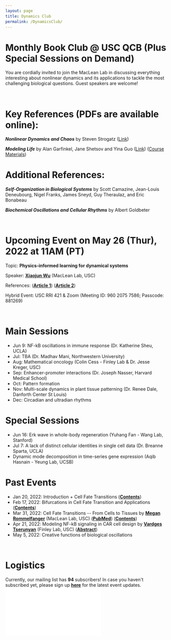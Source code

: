 ```yaml
---
layout: page
title: Dynamics Club
permalink: /DynamicsClub/
---
```


# Monthly Book Club @ USC QCB (Plus Special Sessions on Demand)

You are cordially invited to join the MacLean Lab in discussing everything interesting about nonlinear dynamics and its applications to tackle the most challenging biological questions. Guest speakers are welcome! 

&nbsp;
&nbsp;

# Key References (PDFs are available online): 

***Nonlinear Dynamics and Chaos*** by Steven Strogatz ([Link](https://www.stevenstrogatz.com/books/nonlinear-dynamics-and-chaos-with-applications-to-physics-biology-chemistry-and-engineering))

***Modeling Life*** by Alan Garfinkel, Jane Shetsov and Yina Guo ([Link](https://link.springer.com/book/10.1007/978-3-319-59731-7)) ([Course Materials](https://modelinginbiology.github.io))


# Additional References:

***Self-Organization in Biological Systems*** by Scott Camazine, Jean-Louis Deneubourg, Nigel Franks, James Sneyd, Guy Theraulaz, and Eric Bonabeau

***Biochemical Oscillations and Cellular Rhythms*** by Albert Goldbeter

&nbsp;
&nbsp;

# Upcoming Event on May 26 (Thur), 2022 at 11AM (PT)

Topic: **Physics-informed learning for dynamical systems**

Speaker: [**Xiaojun Wu**](https://macleanlab.usc.edu/people/xiaojun-wu2/) (MacLean Lab, USC) 

References: ([**Article 1**](https://proceedings.mlr.press/v144/wang21a.html)) ([**Article 2**](https://www.nature.com/articles/s41467-021-26434-1))

Hybrid Event: USC RRI 421 & Zoom (Meeting ID: 960 2075 7586; Passcode: 881269)

&nbsp;
&nbsp;

# Main Sessions

- Jun 9: NF-kB oscillations in immune response (Dr. Katherine Sheu, UCLA)
- Jul: TBA (Dr. Madhav Mani, Northwestern University)
- Aug: Mathematical oncology (Colin Cess - Finley Lab & Dr. Jesse Kreger, USC)
- Sep: Enhancer-promoter interactions (Dr. Joseph Nasser, Harvard Medical School)
- Oct: Pattern formation 
- Nov: Multi-scale dynamics in plant tissue patterning (Dr. Renee Dale, Danforth Center St Louis)
- Dec: Circadian and ultradian rhythms

# Special Sessions

- Jun 16: Erk wave in whole-body regeneration (Yuhang Fan - Wang Lab, Stanford)
- Jul 7: A lack of distinct cellular identities in single cell data (Dr. Breanne Sparta, UCLA)
- Dynamic mode decomposition in time-series gene expression (Aqib Hasnain - Yeung Lab, UCSB)

# Past Events

- Jan 20, 2022: Introduction + Cell Fate Transitions ([**Contents**](https://drive.google.com/file/d/18OcjJginmYzX9KQ-J0J64o9GeMG6ya-I/view?usp=sharing))
- Feb 17, 2022: Bifurcations in Cell Fate Transition and Applications ([**Contents**](https://drive.google.com/file/d/1W0TRbrKwryFQ2U7IN9CR-ufOTZHycH88/view?usp=sharing ))
- Mar 31, 2022: Cell Fate Transitions -- From Cells to Tissues by [**Megan Rommelfanger**](https://macleanlab.usc.edu/people/megan-franke2/) (MacLean Lab, USC) ([**PubMed**](https://pubmed.ncbi.nlm.nih.gov/34935903/)) ([**Contents**](https://drive.google.com/file/d/1LzuqVaFz5hKXT37KzmXHevop3o0gxp7n/view?usp=sharing))
- Apr 21, 2022: Modeling NF-kB signaling in CAR cell design by [**Vardges Tserunyan**](http://csbl.usc.edu/people/lab-members/) (Finley Lab, USC) ([**Abstract**](https://drive.google.com/file/d/184ldDn_I3pY1c77jlermjocfNuT-QWbK/view?usp=sharing))
- May 5, 2022: Creative functions of biological oscillations

&nbsp;
&nbsp;

# Logistics

Currently, our mailing list has **94** subscribers! In case you haven't subscribed yet, please sign up [**here**](https://forms.gle/zvwmxyHC8XhYZZx77) for the latest event updates.
![DynamicsClub](/images/DynamicsClub_MaySpecial2022.pdf)